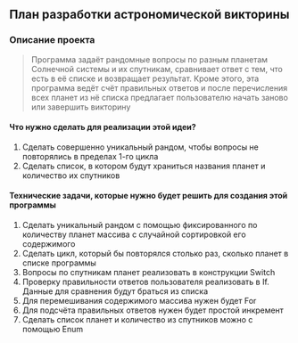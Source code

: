## План разработки астрономической викторины

### Описание проекта

> Программа задаёт рандомные вопросы по разным планетам Солнечной системы и их спутникам, сравнивает ответ с тем, что есть в её списке и возвращает результат. Кроме этого, эта программа ведёт счёт правильных ответов и после перечисления всех планет из нё списка предлагает пользователю начать заново или завершить викторину

#### Что нужно сделать для реализации этой идеи?

1. Сделать совершенно уникальный рандом, чтобы вопросы не повторялись в пределах 1-го цикла
2. Сделать список, в котором будут храниться названия планет и количество их спутников

#### Технические задачи, которые нужно будет решить для создания этой программы

1. Сделать уникальный рандом с помощью фиксированного по количеству планет массива с случайной сортировкой его содержимого
2. Сделать цикл, который бы повторялся столько раз, сколько планет в списке программы
3. Вопросы по спутникам планет реализовать в конструкции Switch
4. Проверку правильности ответов пользователя реализовать в If. Данные для сравнения будут браться из списка
5. Для перемешивания содержимого массива нужен будет For
6. Для подсчёта правильных ответов нужен будет простой инкремент
7. Сделать список планет и количество из спутников можно с помощью Enum
